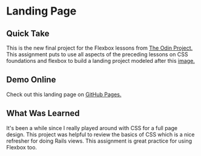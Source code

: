 # Landing Page

## Quick Take

This is the new final project for the Flexbox lessons from [The Odin Project.](https://www.theodinproject.com/paths/foundations/courses/foundations/lessons/landing-page) This assignment puts to use all aspects of the preceding lessons on CSS foundations and flexbox to build a landing project modeled after this [image.](https://cdn.statically.io/gh/TheOdinProject/curriculum/main/foundations/html_css/project/odin-project.png)

## Demo Online

Check out this landing page on [GitHub Pages.](https://dm-murphy.github.io/landing-page/)

## What Was Learned

It's been a while since I really played around with CSS for a full page design. This project was helpful to review the basics of CSS which is a nice refresher for doing Rails views. This assignment is great practice for using Flexbox too.